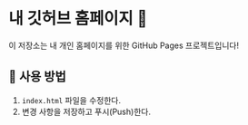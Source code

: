 # 내 깃허브 홈페이지 🚀
이 저장소는 내 개인 홈페이지를 위한 GitHub Pages 프로젝트입니다!

## 📌 사용 방법   
1. `index.html` 파일을 수정한다.  
2. 변경 사항을 저장하고 푸시(Push)한다.  
